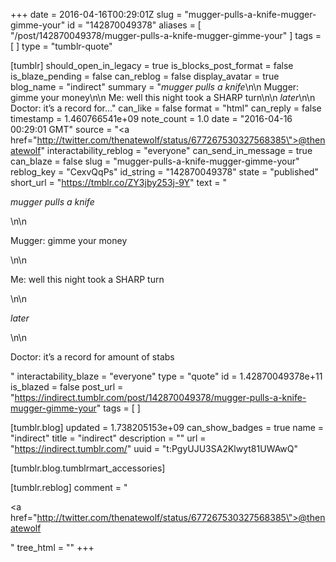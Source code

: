 +++
date = 2016-04-16T00:29:01Z
slug = "mugger-pulls-a-knife-mugger-gimme-your"
id = "142870049378"
aliases = [ "/post/142870049378/mugger-pulls-a-knife-mugger-gimme-your" ]
tags = [ ]
type = "tumblr-quote"

[tumblr]
should_open_in_legacy = true
is_blocks_post_format = false
is_blaze_pending = false
can_reblog = false
display_avatar = true
blog_name = "indirect"
summary = "*mugger pulls a knife*\n\n Mugger: gimme your money\n\n Me: well this night took a SHARP turn\n\n *later*\n\n Doctor: it’s a record for..."
can_like = false
format = "html"
can_reply = false
timestamp = 1.460766541e+09
note_count = 1.0
date = "2016-04-16 00:29:01 GMT"
source = "<a href=\"http://twitter.com/thenatewolf/status/677267530327568385\">@thenatewolf</a>"
interactability_reblog = "everyone"
can_send_in_message = true
can_blaze = false
slug = "mugger-pulls-a-knife-mugger-gimme-your"
reblog_key = "CexvQqPs"
id_string = "142870049378"
state = "published"
short_url = "https://tmblr.co/ZY3jby253j-9Y"
text = "<p>*mugger pulls a knife*</p>\n\n<p>Mugger: gimme your money</p>\n\n<p>Me: well this night took a SHARP turn</p>\n\n<p>*later*</p>\n\n<p>Doctor: it&rsquo;s a record for amount of stabs</p>"
interactability_blaze = "everyone"
type = "quote"
id = 1.42870049378e+11
is_blazed = false
post_url = "https://indirect.tumblr.com/post/142870049378/mugger-pulls-a-knife-mugger-gimme-your"
tags = [ ]

[tumblr.blog]
updated = 1.738205153e+09
can_show_badges = true
name = "indirect"
title = "indirect"
description = ""
url = "https://indirect.tumblr.com/"
uuid = "t:PgyUJU3SA2Klwyt81UWAwQ"

[tumblr.blog.tumblrmart_accessories]

[tumblr.reblog]
comment = "<p><a href=\"http://twitter.com/thenatewolf/status/677267530327568385\">@thenatewolf</a></p>"
tree_html = ""
+++
